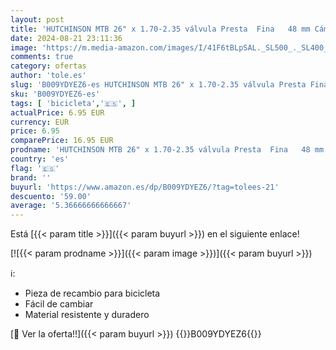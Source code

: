 ```yaml
---
layout: post
title: 'HUTCHINSON MTB 26" x 1.70-2.35 válvula Presta  Fina   48 mm Cámara de Bicicleta  Unisex Adulto  Negro  26 x 1.70-2.35'
date: 2024-08-21 23:11:36
image: 'https://m.media-amazon.com/images/I/41F6tBLpSAL._SL500_._SL400_.jpg'
comments: true
category: ofertas
author: 'tole.es'
slug: 'B009YDYEZ6-es HUTCHINSON MTB 26" x 1.70-2.35 válvula Presta Fina 48 mm...'
sku: 'B009YDYEZ6-es'
tags: [ 'bicicleta','🇪🇸', ]
actualPrice: 6.95 EUR
currency: EUR
price: 6.95
comparePrice: 16.95 EUR
prodname: 'HUTCHINSON MTB 26" x 1.70-2.35 válvula Presta  Fina   48 mm Cámara de Bicicleta  Unisex Adulto  Negro  26 x 1.70-2.35'
country: 'es'
flag: '🇪🇸'
brand: ''
buyurl: 'https://www.amazon.es/dp/B009YDYEZ6/?tag=tolees-21'
descuento: '59.00'
average: '5.36666666666667'
---
```


Está [{{< param title >}}]({{< param buyurl >}}) en el siguiente enlace!

[![{{< param prodname >}}]({{< param image >}})]({{< param buyurl >}})

ℹ️:

- Pieza de recambio para bicicleta
- Fácil de cambiar
- Material resistente y duradero

[🛒 Ver la oferta!!]({{< param buyurl >}})
{{<world>}}B009YDYEZ6{{</world>}}
